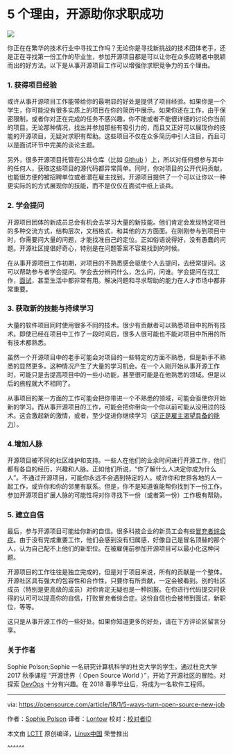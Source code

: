 5 个理由，开源助你求职成功
======
![](https://opensource.com/sites/default/files/styles/image-full-size/public/lead-images/resume_career_document_general.png?itok=JEaFL2XI)

你正在在繁华的技术行业中寻找工作吗？无论你是寻找新挑战的技术团体老手，还是正在寻找第一份工作的毕业生，参加开源项目都是可以让你在众多应聘者中脱颖而出的好方法。以下是从事开源项目工作可以增强你求职竞争力的五个理由。

### 1. 获得项目经验

或许从事开源项目工作能带给你的最明显的好处是提供了项目经验。如果你是一个学生，你可能没有很多实质上的项目在你的简历中展示。如果你还在工作，由于保密限制，或者你对正在完成的任务不感兴趣，你不能或者不能很详细的讨论你当前的项目。无论那种情况，找出并参加那些有吸引力的，而且又正好可以展现你的技能的开源项目，无疑对求职有帮助。这些项目不仅在众多简历中引人注目，而且可以是面试环节中完美的谈论主题。

另外，很多开源项目托管在公共仓库（比如 [Github][1] ）上，所以对任何想参与其中的任何人，获取这些项目的源代码都异常简单。同时，你对项目的公开代码贡献，也能很方便的被招聘单位或者潜在雇主找到。开源项目提供了一个可以让你以一种更实际的的方式展现你的技能，而不是仅仅在面试中纸上谈兵。

### 2. 学会提问

开源项目团体的新成员总会有机会去学习大量的新技能。他们肯定会发现特定项目的多种交流方式，结构层次，文档格式，和其他的方方面面。在刚刚参与到项目中时，你需要问大量的问题，才能找准自己的定位。正如俗语说得好，没有愚蠢的问题。开源社区提倡好奇心，特别是在问题答案不容易找到的时候。

在从事开源项目工作初期，对项目的不熟悉感会驱使个人去提问，去经常提问。这可以帮助参与者学会提问。学会去分辨问什么，怎么问，问谁。学会提问在找工作，[面试][2]，甚至生活中都非常有用。解决问题和寻求帮助的能力在人才市场中都非常重要。

### 3. 获取新的技能与持续学习

大量的软件项目同时使用很多不同的技术。很少有贡献者可以熟悉项目中的所有技术。即使已经在项目中工作了一段时间后，很多人很可能也不能对项目中所用的所有技术都熟悉。

虽然一个开源项目中的老手可能会对项目的一些特定的方面不熟悉，但是新手不熟悉的显然更多。这种情况产生了大量的学习机会。在一个人刚开始从事开源工作时，可能只是去提高项目中的一些小功能，甚至很可能是在他熟悉的领域。但是以后的旅程就大不相同了。

从事项目的某一方面的工作可能会把你带进一个不熟悉的领域，可能会驱使你开始新的学习。而从事开源项目的工作，可能会把你带向一个你以前可能从没用过的技术。这会激起新的激情，或者，至少促进你继续学习（[这正是雇主渴望具备的能力][3]）。

### 4.增加人脉

开源项目被不同的社区维护和支持。一些人在他们的业余时间进行开源工作，他们都有各自的经历，兴趣和人脉。正如他们所说，“你了解什么人决定你成为什么人”。不通过开源项目，可能你永远不会遇到特定的人。或许你和世界各地的人一起工作，或许你和你的邻里有联系。但是，你不是知道谁能帮你找到下一份工作。参加开源项目扩展人脉的可能性将对你寻找下一份（或者第一份）工作极有帮助。

### 5. 建立自信

最后，参与开源项目可能给你新的自信。很多科技企业的新员工会有些[冒充者综合症][4]。由于没有完成重要工作，他们会感到没有归属感，好像自己是冒名顶替的那个人，认为自己配不上他们的新职位。在被雇佣前参加开源项目可以最小化这种问题。

开源项目的工作往往是独立完成的，但是对于项目来说，所有的贡献是一个整体。开源社区具有强大的包容性和合作性，只要你有所贡献，一定会被看到。别的社区成员（特别是更高级的成员）对你肯定无疑也是一种回报。在你进行代码提交时获得的认可可以提高你的自信，打败冒充者综合症。这份自信也会被带到面试，新职位，等等。

这只是从事开源工作的一些好处。如果你知道更多的好处，请在下方评论区留言分享。

### 关于作者
Sophie Polson;Sophie 一名研究计算机科学的杜克大学的学生。通过杜克大学 2017 秋季课程 “开源世界（ Open Source World ）”，开始了开源社区的冒险。对探索 [DevOps][5] 十分有兴趣。在 2018 春季毕业后，将成为一名软件工程师。

--------------------------------------------------------------------------------

via: https://opensource.com/article/18/1/5-ways-turn-open-source-new-job

作者：[Sophie Polson][a]
译者：[Lontow](https://github.com/lontow)
校对：[校对者ID](https://github.com/校对者ID)

本文由 [LCTT](https://github.com/LCTT/TranslateProject) 原创编译，[Linux中国](https://linux.cn/) 荣誉推出

[a]:https://opensource.com/users/sophiepolson
[1]:https://github.com/dbaldwin/DronePan
[2]:https://www.thebalance.com/why-you-should-ask-questions-in-a-job-interview-1669548
[3]:https://www.computerworld.com/article/3177442/it-careers/lifelong-learning-is-no-longer-optional.html
[4]:https://en.wikipedia.org/wiki/Impostor_syndrome
[5]:https://en.wikipedia.org/wiki/DevOps
^^^^^^